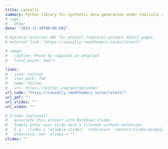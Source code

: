 ```yaml
---
title: causally
summary: Python library for synthetic data generation under realistic assumptions.
# tags:
# - Other
date: "2023-11-20T00:00:00Z"

# Optional external URL for project (replaces project detail page).
# external_link: "https://causally.readthedocs.io/en/latest/"

# image:
#   caption: Photo by rawpixel on Unsplash
#   focal_point: Smart

links:
# - icon: twitter
#   icon_pack: fab
#   name: Follow
#   url: https://twitter.com/georgecushen
url_code: "https://causally.readthedocs.io/en/latest/"
url_pdf: ""
url_slides: ""
url_video: ""

# Slides (optional).
#   Associate this project with Markdown slides.
#   Simply enter your slide deck's filename without extension.
#   E.g. `slides = "example-slides"` references `content/slides/example-slides.md`.
#   Otherwise, set `slides = ""`.
slides: ""
---
```

